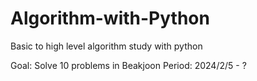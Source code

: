 # Algorithm-with-Python

Basic to high level algorithm study with python

Goal: Solve 10 problems in Beakjoon
Period: 2024/2/5 - ?
